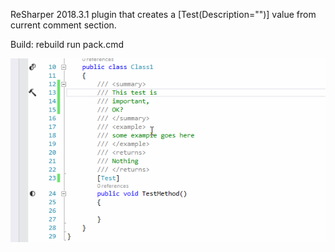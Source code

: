 ReSharper 2018.3.1 plugin that creates a [Test(Description="")] value from current comment section.

Build: rebuild run pack.cmd

![Demo](https://github.com/eqr/CommentLineToTestDescription/blob/master/demo.gif)
